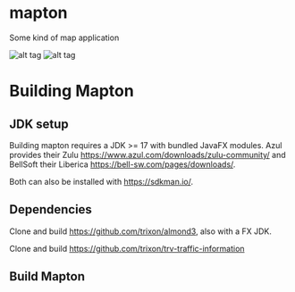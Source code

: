 # mapton
Some kind of map application

![alt tag](https://mapton.org/files/screenshots/appstream01.png)
![alt tag](https://mapton.org/files/screenshots/appstream02.png)

# Building Mapton
## JDK setup
Building mapton requires a JDK >= 17 with bundled JavaFX modules.
Azul provides their Zulu https://www.azul.com/downloads/zulu-community/ and BellSoft their Liberica https://bell-sw.com/pages/downloads/.

Both can also be installed with https://sdkman.io/.
## Dependencies
Clone and build https://github.com/trixon/almond3, also with a FX JDK.

Clone and build https://github.com/trixon/trv-traffic-information

## Build Mapton
